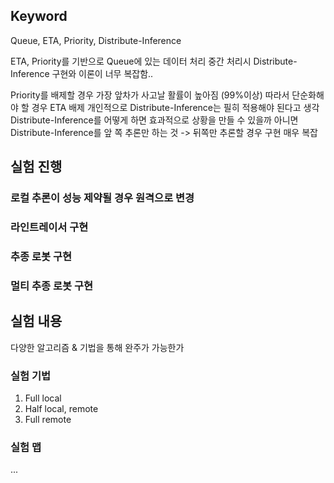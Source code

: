 ## Keyword
Queue, ETA, Priority, Distribute-Inference

ETA, Priority를 기반으로 Queue에 있는 데이터 처리 중간 처리시 Distribute-Inference
구현와 이론이 너무 복잡함..

Priority를 배제할 경우 가장 앞차가 사고날 활률이 높아짐 (99%이상)
따라서 단순화해야 할 경우 ETA 배제
개인적으로 Distribute-Inference는 필히 적용해야 된다고 생각
Distribute-Inference를 어떻게 하면 효과적으로 상황을 만들 수 있을까
아니면 Distribute-Inference를 앞 쪽 추론만 하는 것 -> 뒤쪽만 추론할 경우 구현 매우 복잡

## 실험 진행 
### 로컬 추론이 성능 제약될 경우 원격으로 변경
### 라인트레이서 구현
### 추종 로봇 구현
### 멀티 추종 로봇 구현

## 실험 내용
다양한 알고리즘 & 기법을 통해 완주가 가능한가
### 실험 기법
1. Full local
2. Half local, remote
3. Full remote

### 실험 맵
...
